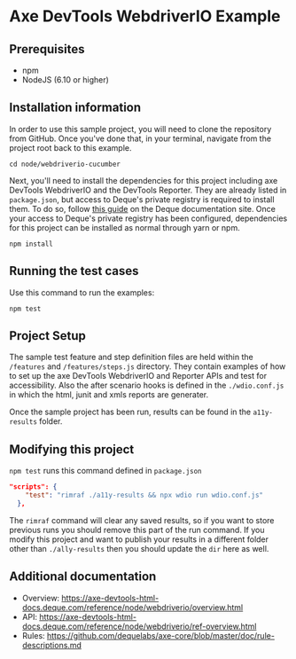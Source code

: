 # Axe DevTools WebdriverIO Example

## Prerequisites

- npm
- NodeJS (6.10 or higher)

## Installation information

In order to use this sample project, you will need to clone the repository from GitHub. Once you've done that, in your terminal, navigate from the project root back to this example.

```
cd node/webdriverio-cucumber
```

Next, you'll need to install the dependencies for this project including axe DevTools WebdriverIO and the DevTools Reporter. They are already listed in `package.json`, but access to Deque's private registry is required to install them. To do so, follow [this guide](https://axe-devtools-html-docs.deque.com/reference/node/webdriverio/install-agora.html) on the Deque documentation site. Once your access to Deque's private registry has been configured, dependencies for this project can be installed as normal through yarn or npm.

```
npm install
```

## Running the test cases

Use this command to run the examples:

```
npm test
```

## Project Setup

The sample test feature and step definition files are held within the `/features` and `/features/steps.js` directory. They contain examples of how to set up the axe DevTools WebdriverIO and Reporter APIs and test for accessibility. Also the after scenario hooks is defined in the `./wdio.conf.js` in which the html, junit and xmls reports are generater.

Once the sample project has been run, results can be found in the `a11y-results` folder.

## Modifying this project

`npm test` runs this command defined in `package.json`

```json
"scripts": {
    "test": "rimraf ./a11y-results && npx wdio run wdio.conf.js"
  },
```

The `rimraf` command will clear any saved results, so if you want to store previous runs you should remove this part of the run command. If you modify this project and want to publish your results in a different folder other than `./ally-results` then you should update the `dir` here as well.

## Additional documentation

- Overview: https://axe-devtools-html-docs.deque.com/reference/node/webdriverio/overview.html
- API: https://axe-devtools-html-docs.deque.com/reference/node/webdriverio/ref-overview.html
- Rules: https://github.com/dequelabs/axe-core/blob/master/doc/rule-descriptions.md
